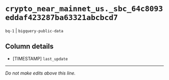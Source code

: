 # `crypto_near_mainnet_us._sbc_64c8093eddaf423287ba63321abcbcd7`
`bq-1` | `bigquery-public-data`

## Column details
* [TIMESTAMP] `last_update`

-------------------------------------------------------------------------------
*Do not make edits above this line.*
